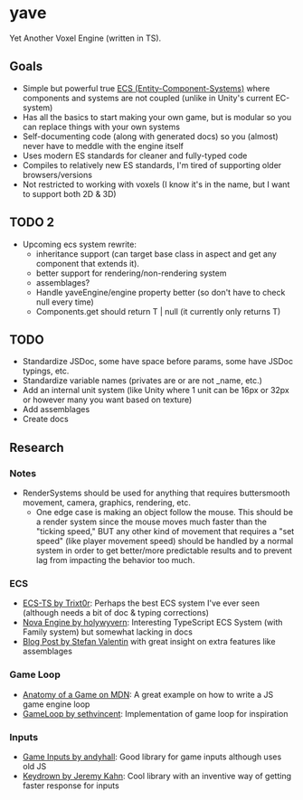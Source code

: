 # yave

Yet Another Voxel Engine (written in TS).

## Goals

- Simple but powerful true [ECS (Entity-Component-Systems)](https://en.wikipedia.org/wiki/Entity_component_system) where components and systems are not coupled (unlike in Unity's current EC-system)
- Has all the basics to start making your own game, but is modular so you can replace things with your own systems
- Self-documenting code (along with generated docs) so you (almost) never have to meddle with the engine itself
- Uses modern ES standards for cleaner and fully-typed code
- Compiles to relatively new ES standards, I'm tired of supporting older browsers/versions
- Not restricted to working with voxels (I know it's in the name, but I want to support both 2D & 3D)

## TODO 2

- Upcoming ecs system rewrite:
  - inheritance support (can target base class in aspect and get any component that extends it).
  - better support for rendering/non-rendering system
  - assemblages?
  - Handle yaveEngine/engine property better (so don't have to check null every time)
  - Components.get should return T | null (it currently only returns T)

## TODO

- Standardize JSDoc, some have space before params, some have JSDoc typings, etc.
- Standardize variable names (privates are or are not \_name, etc.)
- Add an internal unit system (like Unity where 1 unit can be 16px or 32px or however many you want based on texture)
- Add assemblages
- Create docs

## Research

### Notes

- RenderSystems should be used for anything that requires buttersmooth movement, camera, graphics, rendering, etc.
  - One edge case is making an object follow the mouse. This should be a render system since the mouse moves much faster than the "ticking speed," BUT any other kind of movement that requires a "set speed" (like player movement speed) should be handled by a normal system in order to get better/more predictable results and to prevent lag from impacting the behavior too much.

### ECS

- [ECS-TS by Trixt0r](https://github.com/Trixt0r/ecsts): Perhaps the best ECS system I've ever seen (although needs a bit of doc & typing corrections)
- [Nova Engine by holywyvern](https://github.com/nova-engine/ecs): Interesting TypeScript ECS System (with Family system) but somewhat lacking in docs
- [Blog Post by Stefan Valentin](http://ripplega.me/development/ecs-ez/) with great insight on extra features like assemblages

### Game Loop

- [Anatomy of a Game on MDN](https://developer.mozilla.org/en-US/docs/Games/Anatomy): A great example on how to write a JS game engine loop
- [GameLoop by sethvincent](https://github.com/sethvincent/gameloop/blob/master/index.js): Implementation of game loop for inspiration

### Inputs

- [Game Inputs by andyhall](https://github.com/andyhall/game-inputs): Good library for game inputs although uses old JS
- [Keydrown by Jeremy Kahn](https://jeremyckahn.github.io/keydrown/): Cool library with an inventive way of getting faster response for inputs
